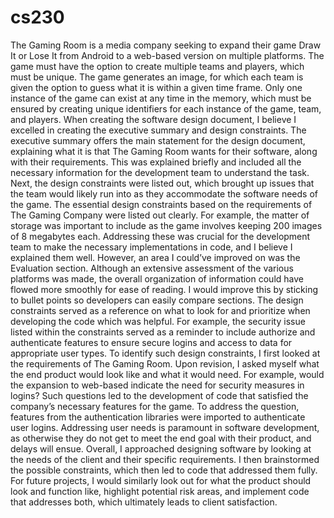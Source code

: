 # cs230

The Gaming Room is a media company seeking to expand their game Draw It or Lose It from Android to a web-based version on multiple platforms. The game must have the option to create multiple teams and players, which must be unique. The game generates an image, for which each team is given the option to guess what it is within a given time frame. Only one instance of the game can exist at any time in the memory, which must be ensured by creating unique identifiers for each instance of the game, team, and players. 
	When creating the software design document, I believe I excelled in creating the executive summary and design constraints. The executive summary offers the main statement for the design document, explaining what it is that The Gaming Room wants for their software, along with their requirements. This was explained briefly and included all the necessary information for the development team to understand the task. Next, the design constraints were listed out, which brought up issues that the team would likely run into as they accommodate the software needs of the game. The essential design constraints based on the requirements of The Gaming Company were listed out clearly. For example, the matter of storage was important to include as the game involves keeping 200 images of 8 megabytes each. Addressing these was crucial for the development team to make the necessary implementations in code, and I believe I explained them well. However, an area I could’ve improved on was the Evaluation section. Although an extensive assessment of the various platforms was made, the overall organization of information could have flowed more smoothly for ease of reading. I would improve this by sticking to bullet points so developers can easily compare sections.
	The design constraints served as a reference on what to look for and prioritize when developing the code which was helpful. For example, the security issue listed within the constraints served as a reminder to include authorize and authenticate features to ensure secure logins and access to data for appropriate user types. To identify such design constraints, I first looked at the requirements of The Gaming Room. Upon revision, I asked myself what the end product would look like and what it would need. For example, would the expansion to web-based indicate the need for security measures in logins? Such questions led to the development of code that satisfied the company’s necessary features for the game. To address the question, features from the authentication libraries were imported to authenticate user logins. Addressing user needs is paramount in software development, as otherwise they do not get to meet the end goal with their product, and delays will ensue. Overall, I approached designing software by looking at the needs of the client and their specific requirements. I then brainstormed the possible constraints, which then led to code that addressed them fully. For future projects, I would similarly look out for what the product should look and function like, highlight potential risk areas, and implement code that addresses both, which ultimately leads to client satisfaction.
